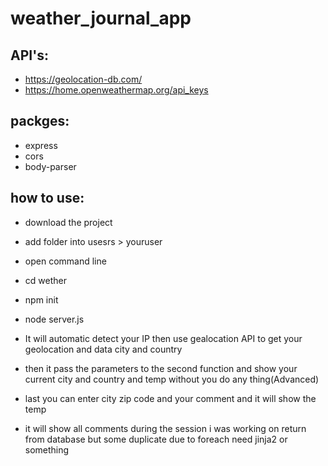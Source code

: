 # weather_journal_app

## API's:
* https://geolocation-db.com/
* https://home.openweathermap.org/api_keys


## packges:
* express
* cors
* body-parser

## how to use:
* download the project
* add folder into usesrs > youruser
* open command line
* cd wether
* npm init
* node server.js
* It will automatic detect your IP then use gealocation API to get your geolocation and data city and country
* then it pass the parameters to the second function and show your current city and country and temp without you do any thing(Advanced)
* last you can enter city zip code and your comment and it will show the temp 


* it will show all comments during the session i was working on return from database but some duplicate due to foreach need jinja2 or something
